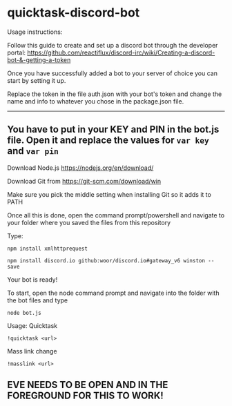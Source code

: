 # quicktask-discord-bot

Usage instructions:

Follow this guide to create and set up a discord bot through the developer portal:
https://github.com/reactiflux/discord-irc/wiki/Creating-a-discord-bot-&-getting-a-token

Once you have successfully added a bot to your server of choice you can start by setting it up.

Replace the token in the file auth.json with your bot's token and change the name and info to whatever you chose in the package.json file.

----------------------
You have to put in your KEY and PIN in the bot.js file. Open it and replace the values for `var key` and `var pin`
---





Download Node.js https://nodejs.org/en/download/

Download Git from https://git-scm.com/download/win

Make sure you pick the middle setting when installing Git so it adds it to PATH


Once all this is done, open the command prompt/powershell and navigate to your folder where you saved the files from this repository

Type:

`npm install xmlhttprequest`

`npm install discord.io github:woor/discord.io#gateway_v6 winston --save`



Your bot is ready!

To start, open the node command prompt and navigate into the folder with the bot files and type

`node bot.js`

Usage:
Quicktask

`!quicktask <url>`

Mass link change

`!masslink <url>`

EVE NEEDS TO BE OPEN AND IN THE FOREGROUND FOR THIS TO WORK!
---


